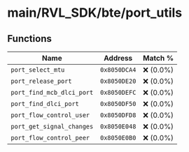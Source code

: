 # main/RVL_SDK/bte/port_utils

## Functions

| Name | Address | Match % |
|------|---------|---------|
| `port_select_mtu` | `0x8050DCA4` | :x: (0.0%) |
| `port_release_port` | `0x8050DE20` | :x: (0.0%) |
| `port_find_mcb_dlci_port` | `0x8050DEFC` | :x: (0.0%) |
| `port_find_dlci_port` | `0x8050DF50` | :x: (0.0%) |
| `port_flow_control_user` | `0x8050DFD8` | :x: (0.0%) |
| `port_get_signal_changes` | `0x8050E048` | :x: (0.0%) |
| `port_flow_control_peer` | `0x8050E0B0` | :x: (0.0%) |